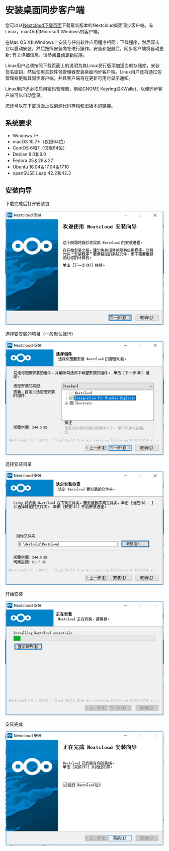 # 安装桌面同步客户端
您可以从[Nextcloud下载页面](https://nextcloud.com/install/#install-clients)下载最新版本的Nextcloud桌面同步客户端。有Linux，macOs和Microsoft Windows的客户端。

在Mac OS X和Windows上安装与任何软件应用程序相同：下载程序，然后双击它以启动安装，然后按照安装向导进行操作。安装和配置后，同步客户端将自动更新; 有关详细信息，请参阅[自动更新程序](https://docs.nextcloud.com/desktop/2.3/autoupdate.html)。

Linux用户必须按照下载页面上的说明为其Linux发行版添加适当的存储库，安装签名密钥，然后使用其软件包管理器安装桌面同步客户端。Linux用户还将通过包管理器更新其同步客户端，并且客户端将在更新可用时显示通知。

Linux用户还必须启用密码管理器，例如GNOME Keyring或KWallet，以便同步客户端可以自动登录。

您还可以在下载页面上找到源代码存档和旧版本的链接。

## 系统要求
* Windows 7+
* macOS 10.7+（仅限64位）
* CentOS 6和7（仅限64位）
* Debian 8.0和9.0
* Fedora 25＆26＆27
* Ubuntu 16.04＆17.04＆17.10
* openSUSE Leap 42.2和42.3

## 安装向导
下载完成后打开安装包

![avatar](../assets/1.jpg)

选择要安装的项目（一般默认就行）

![avatar](../assets/2.jpg)

选择安装目录

![avatar](../assets/3.jpg)

开始安装

![avatar](../assets/4.jpg)

安装完成

![avatar](../assets/5.jpg)
